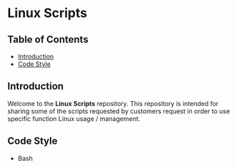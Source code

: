 # Linux Scripts

## Table of Contents
- [Introduction](#introduction)
- [Code Style](#code-style)

## Introduction
Welcome to the **Linux Scripts** repository.  This repository is intended for sharing some of the scripts requested by customers request in order to use specific function Linux usage / management.

## Code Style

* Bash
